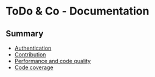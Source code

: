 # ToDo & Co - Documentation

## Summary

* [Authentication](authentication.md)
* [Contribution](contribute.md)
* [Performance and code quality](audit.md)
* [Code coverage](http://ocp8.coverage.nicordev.com/index.html)
